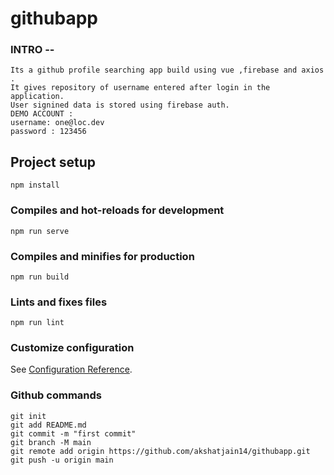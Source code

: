 # githubapp

### INTRO --
```
Its a github profile searching app build using vue ,firebase and axios . 
It gives repository of username entered after login in the application. 
User signined data is stored using firebase auth.
DEMO ACCOUNT :
username: one@loc.dev
password : 123456

```
## Project setup
```
npm install
```

### Compiles and hot-reloads for development
```
npm run serve
```

### Compiles and minifies for production
```
npm run build
```

### Lints and fixes files
```
npm run lint
```

### Customize configuration
See [Configuration Reference](https://cli.vuejs.org/config/).

### Github commands

```
git init
git add README.md
git commit -m "first commit"
git branch -M main
git remote add origin https://github.com/akshatjain14/githubapp.git
git push -u origin main

```
